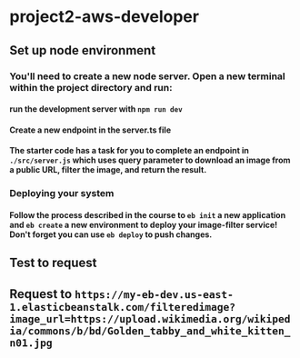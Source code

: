 # project2-aws-developer
## Set up node environment

### You'll need to create a new node server. Open a new terminal within the project directory and run:

#### run the development server with `npm run dev`

#### Create a new endpoint in the server.ts file
#### The starter code has a task for you to complete an endpoint in `./src/server.js` which uses query parameter to download an image from a public URL, filter the image, and return the result.

### Deploying your system
#### Follow the process described in the course to `eb init` a new application and `eb create` a new environment to deploy your image-filter service! Don't forget you can use `eb deploy` to push changes.

## Test to request
## Request to `https://my-eb-dev.us-east-1.elasticbeanstalk.com/filteredimage?image_url=https://upload.wikimedia.org/wikipedia/commons/b/bd/Golden_tabby_and_white_kitten_n01.jpg`